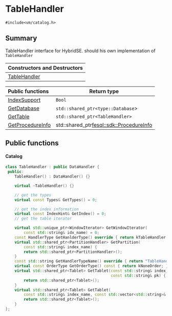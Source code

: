 # TableHandler

`#include<vm/catalog.h>`

## Summary

TableHandler interface for HybridSE.  should his own implementation of `TableHandler`

| Constructors and Destructors  |
| :---------------------------- |
| [TableHandler](#TableHandler) |

| Public functions                      | Return type                                |
| :------------------------------------ | ------------------------------------------ |
| [IndexSupport](#IndexSupport)         | `Bool`                                     |
| [GetDatabase](#GetDatabase)           | `std::shared_ptr<type::Database`>          |
| [GetTable](#GetTable)                 | `std::shared_ptr<TableHandler>`            |
| [GetProcedureInfo](#GetProcedureInfo) | std::shared_ptr<fesql::sdk::ProcedureInfo> |

## Public functions

#### Catalog

```c++
class TableHandler : public DataHandler {
 public:
    TableHandler() : DataHandler() {}

    virtual ~TableHandler() {}

    // get the types
    virtual const Types& GetTypes() = 0;

    // get the index information
    virtual const IndexHint& GetIndex() = 0;
    // get the table iterator

    virtual std::unique_ptr<WindowIterator> GetWindowIterator(
        const std::string& idx_name) = 0;
    const HandlerType GetHanlderType() override { return kTableHandler; }
    virtual std::shared_ptr<PartitionHandler> GetPartition(
        const std::string& index_name) {
        return std::shared_ptr<PartitionHandler>();
    }
    const std::string GetHandlerTypeName() override { return "TableHandler"; }
    virtual const OrderType GetOrderType() const { return kNoneOrder; }
    virtual std::shared_ptr<Tablet> GetTablet(const std::string& index_name,
                                              const std::string& pk) {
        return std::shared_ptr<Tablet>();
    }
    virtual std::shared_ptr<Tablet> GetTablet(
        const std::string& index_name, const std::vector<std::string>& pks) {
        return std::shared_ptr<Tablet>();
    }
};
```

